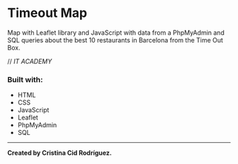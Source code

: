 # Timeout Map

Map with Leaflet library and JavaScript with data from a PhpMyAdmin and SQL queries about the best 10 restaurants in Barcelona from the Time Out Box.

// *IT ACADEMY*

### Built with:

* HTML
* CSS
* JavaScript
* Leaflet
* PhpMyAdmin
* SQL

---

**Created by Cristina Cid Rodríguez.**
